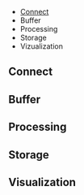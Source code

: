 * [Connect](#Connect)
* Buffer
* Processing
* Storage
* Vizualization




## Connect
## Buffer
## Processing
## Storage
## Visualization
